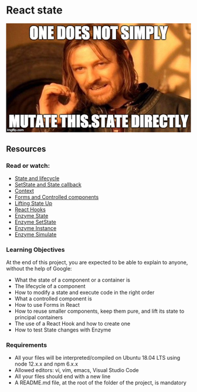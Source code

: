 # React state

![image](reademe.jpeg)

## Resources
### Read or watch:
- [State and lifecycle](https://intranet.hbtn.io/rltoken/JnDgT9wkZm7lYiVR2FCpuQ)
- [SetState and State callback](https://intranet.hbtn.io/rltoken/_9IOkAcTDr5f-XYW6dl3Ig)
- [Context](https://intranet.hbtn.io/rltoken/S2hD9Bue9ClBYjzam8yKaw)
- [Forms and Controlled components](https://intranet.hbtn.io/rltoken/rricR8LoBSc_-SiA-3Nk1g)
- [Lifting State Up](https://intranet.hbtn.io/rltoken/g79PhwRLRgs7FyIDU1uRwA)
- [React Hooks](https://intranet.hbtn.io/rltoken/FIfDdYRvkwDCmWfM2X4ucQ)
- [Enzyme State](https://intranet.hbtn.io/rltoken/L04xQlTVPblGXxDwoXYHTg)
- [Enzyme SetState](https://intranet.hbtn.io/rltoken/JXl9u-eQS7xg2iihtq5GQw)
- [Enzyme Instance](https://intranet.hbtn.io/rltoken/lyVtdS-ImsPIneHMYCkxow)
- [Enzyme Simulate](https://intranet.hbtn.io/rltoken/MJ2Ka7ga2oVoRK3EY3B2gQ)

### Learning Objectives

At the end of this project, you are expected to be able to explain to anyone, without the help of Google:

-    What the state of a component or a container is
-    The lifecycle of a component
-    How to modify a state and execute code in the right order
-    What a controlled component is
-    How to use Forms in React
-    How to reuse smaller components, keep them pure, and lift its state to principal containers
-    The use of a React Hook and how to create one
-    How to test State changes with Enzyme

### Requirements

-    All your files will be interpreted/compiled on Ubuntu 18.04 LTS using node 12.x.x and npm 6.x.x
-    Allowed editors: vi, vim, emacs, Visual Studio Code
-    All your files should end with a new line
-    A README.md file, at the root of the folder of the project, is mandatory

